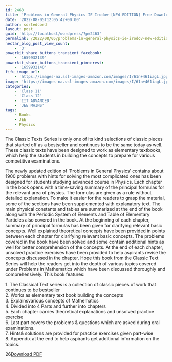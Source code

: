 ```yaml
---
id: 2463
title: 'Problems in General Physics IE Irodov [NEW EDITION] Free Download'
date: '2022-08-05T12:05:42+00:00'
author: sortedcord
layout: post
guid: 'http://localhost/wordpress/?p=2463'
permalink: /2022/08/05/problems-in-general-physics-ie-irodov-new-edition-free-download/
nectar_blog_post_view_count:
    - '3'
powerkit_share_buttons_transient_facebook:
    - '1659932139'
powerkit_share_buttons_transient_pinterest:
    - '1659932140'
fifu_image_url:
    - 'https://images-na.ssl-images-amazon.com/images/I/61n+461iagL.jpg'
image: 'https://images-na.ssl-images-amazon.com/images/I/61n+461iagL.jpg'
categories:
    - 'Class 11'
    - 'Class 12'
    - 'IIT ADVANCED'
    - 'JEE MAINS'
tags:
    - Books
    - JEE
    - Physics
---
```


The Classic Texts Series is only one of its kind selections of classic pieces that started off as a bestseller and continues to be the same today as well. These classic texts have been designed to work as elementary textbooks, which help the students in building the concepts to prepare for various competitive examinations.

The newly updated edition of ‘Problems in General Physics’ contains about 1900 problems with hints for solving the most complicated ones has been designed for students studying advanced course in Physics. Each chapter in the book opens with a time-saving summary of the principal formulas for the relevant area of physics. The formulas are given as a rule without detailed explanation. To make it easier for the readers to grasp the material, some of the sections have been supplemented with explanatory text. The main physical constants and tables are summarized at the end of the book along with the Periodic System of Elements and Table of Elementary Particles also covered in the book. At the beginning of each chapter, summary of principal formulas has been given for clarifying relevant basic concepts. Well explained theoretical concepts have been provided in points between each chapter for clarifying relevant basic concepts. The problems covered in the book have been solved and some contain additional hints as well for better comprehension of the concepts. At the end of each chapter, unsolved practice exercises have been provided to help aspirants revise the concepts discussed in the chapter. Hope this book from the Classic Text Series will help the readers get into the depth of various topics covered under Problems in Mathematics which have been discussed thoroughly and comprehensively. This book features:

1\. The Classical Text series is a collection of classic pieces of work that continues to be bestseller  
2\. Works as elementary text book building the concepts  
3\. Explainsvarious concepts of Mathematics  
4\. Divided into 4 Parts and further into chapters  
5\. Each chapter carries theoretical explanations and unsolved practice exercise  
6\. Last part covers the problems &amp; questions which are asked during oral examinations.  
7\. Hints&amp; solutions are provided for practice exercises given part-wise  
8\. Appendix at the end to help aspirants get additional information on the topics.

26[Download PDF](https://drive.google.com/uc?export=download&id=11ERAUyZTeaTS91G_JIOhVIKqJcTeTF_l)